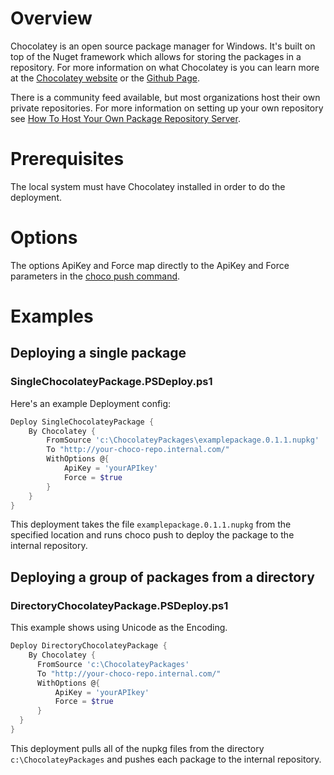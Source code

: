 # Overview
Chocolatey is an open source package manager for Windows. It's built on top of the Nuget framework which allows for storing the packages in a repository. For more information on what Chocolatey is you can learn more at the [Chocolatey website](https://chocolatey.org/) or the [Github Page](https://github.com/chocolatey/choco).

There is a community feed available, but most organizations host their own private repositories. For more information on setting up your own repository see [How To Host Your Own Package Repository Server](https://chocolatey.org/docs/how-to-host-feed).

# Prerequisites
The local system must have Chocolatey installed in order to do the deployment.

# Options
The options ApiKey and Force map directly to the ApiKey and Force parameters in the [choco push command](https://chocolatey.org/docs/commands-push).

# Examples
## Deploying a single package
### SingleChocolateyPackage.PSDeploy.ps1

Here's an example Deployment config:

```PowerShell
Deploy SingleChocolateyPackage {
    By Chocolatey {
        FromSource 'c:\ChocolateyPackages\examplepackage.0.1.1.nupkg'
        To "http://your-choco-repo.internal.com/"
        WithOptions @{
            ApiKey = 'yourAPIkey'
            Force = $true
        }
    }
}
```

This deployment takes the file `examplepackage.0.1.1.nupkg` from the specified location and runs choco push to deploy the package to the internal repository.

## Deploying a group of packages from a directory
### DirectoryChocolateyPackage.PSDeploy.ps1

This example shows using Unicode as the Encoding.

```PowerShell
Deploy DirectoryChocolateyPackage {
    By Chocolatey {
      FromSource 'c:\ChocolateyPackages'
      To "http://your-choco-repo.internal.com/"
      WithOptions @{
          ApiKey = 'yourAPIkey'
          Force = $true
      }
  }
}
```

This deployment pulls all of the nupkg files from the directory `c:\ChocolateyPackages` and pushes each  package to the internal repository.

